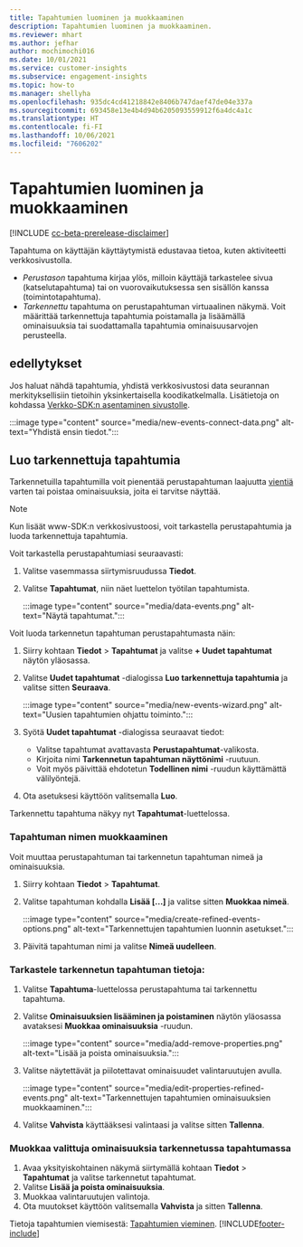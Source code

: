 ```yaml
---
title: Tapahtumien luominen ja muokkaaminen
description: Tapahtumien luominen ja muokkaaminen.
ms.reviewer: mhart
ms.author: jefhar
author: mochimochi016
ms.date: 10/01/2021
ms.service: customer-insights
ms.subservice: engagement-insights
ms.topic: how-to
ms.manager: shellyha
ms.openlocfilehash: 935dc4cd41218842e8406b747daef47de04e337a
ms.sourcegitcommit: 693458e13e4b4d94b6205093559912f6a4dc4a1c
ms.translationtype: HT
ms.contentlocale: fi-FI
ms.lasthandoff: 10/06/2021
ms.locfileid: "7606202"
---
```

# <a name="create-and-modify-events"></a>Tapahtumien luominen ja muokkaaminen

[!INCLUDE [cc-beta-prerelease-disclaimer](includes/cc-beta-prerelease-disclaimer.md)]

Tapahtuma on käyttäjän käyttäytymistä edustavaa tietoa, kuten aktiviteetti verkkosivustolla.

- *Perustason* tapahtuma kirjaa ylös, milloin käyttäjä tarkastelee sivua (katselutapahtuma) tai on vuorovaikutuksessa sen sisällön kanssa (toimintotapahtuma).
- *Tarkennettu* tapahtuma on perustapahtuman virtuaalinen näkymä. Voit määrittää tarkennettuja tapahtumia poistamalla ja lisäämällä ominaisuuksia tai suodattamalla tapahtumia ominaisuusarvojen perusteella.

## <a name="prerequisites"></a>edellytykset

Jos haluat nähdä tapahtumia, yhdistä verkkosivustosi data seurannan merkityksellisiin tietoihin yksinkertaisella koodikatkelmalla. Lisätietoja on kohdassa [Verkko-SDK:n asentaminen sivustolle](instrument-website.md).

 :::image type="content" source="media/new-events-connect-data.png" alt-text="Yhdistä ensin tiedot.":::

## <a name="create-refined-events"></a>Luo tarkennettuja tapahtumia

Tarkennetuilla tapahtumilla voit pienentää perustapahtuman laajuutta  [vientiä](export-events.md) varten tai poistaa ominaisuuksia, joita ei tarvitse näyttää.

> [!NOTE]
> Kun lisäät www-SDK:n verkkosivustoosi, voit tarkastella perustapahtumia ja luoda tarkennettuja tapahtumia. 

Voit tarkastella perustapahtumiasi seuraavasti:

1. Valitse vasemmassa siirtymisruudussa **Tiedot**.

1. Valitse **Tapahtumat**, niin näet luettelon työtilan tapahtumista.

    :::image type="content" source="media/data-events.png" alt-text="Näytä tapahtumat.":::

Voit luoda tarkennetun tapahtuman perustapahtumasta näin: 

1. Siirry kohtaan **Tiedot** > **Tapahtumat** ja valitse **+ Uudet tapahtumat** näytön yläosassa.

1. Valitse **Uudet tapahtumat** -dialogissa **Luo tarkennettuja tapahtumia** ja valitse sitten **Seuraava**.
   
     :::image type="content" source="media/new-events-wizard.png" alt-text="Uusien tapahtumien ohjattu toiminto.":::
     
1. Syötä **Uudet tapahtumat** -dialogissa seuraavat tiedot:

   - Valitse tapahtumat avattavasta **Perustapahtumat**-valikosta.
   - Kirjoita nimi **Tarkennetun tapahtuman näyttönimi** -ruutuun.
   - Voit myös päivittää ehdotetun **Todellinen nimi** -ruudun käyttämättä välilyöntejä.

1. Ota asetuksesi käyttöön valitsemalla **Luo**.

Tarkennettu tapahtuma näkyy nyt **Tapahtumat**-luettelossa.

### <a name="edit-event-name"></a>Tapahtuman nimen muokkaaminen

Voit muuttaa perustapahtuman tai tarkennetun tapahtuman nimeä ja ominaisuuksia.

1. Siirry kohtaan **Tiedot** > **Tapahtumat**. 

1. Valitse tapahtuman kohdalla **Lisää [...]** ja valitse sitten **Muokkaa nimeä**.
    
     :::image type="content" source="media/create-refined-events-options.png" alt-text="Tarkennettujen tapahtumien luonnin asetukset.":::

3. Päivitä tapahtuman nimi ja valitse **Nimeä uudelleen**.

### <a name="view-the-details-of-a-refined-event"></a>Tarkastele tarkennetun tapahtuman tietoja:

1. Valitse **Tapahtuma**-luettelossa perustapahtuma tai tarkennettu tapahtuma. 

1. Valitse **Ominaisuuksien lisääminen ja poistaminen** näytön yläosassa avataksesi **Muokkaa ominaisuuksia** -ruudun. 

     :::image type="content" source="media/add-remove-properties.png" alt-text="Lisää ja poista ominaisuuksia.":::

1. Valitse näytettävät ja piilotettavat ominaisuudet valintaruutujen avulla. 

   :::image type="content" source="media/edit-properties-refined-events.png" alt-text="Tarkennettujen tapahtumien ominaisuuksien muokkaaminen.":::

1. Valitse **Vahvista** käyttääksesi valintaasi ja valitse sitten **Tallenna**.


### <a name="edit-selected-properties-for-a-refined-event"></a>Muokkaa valittuja ominaisuuksia tarkennetussa tapahtumassa

1. Avaa yksityiskohtainen näkymä siirtymällä kohtaan **Tiedot** > **Tapahtumat** ja valitse tarkennetut tapahtumat.
1. Valitse **Lisää ja poista ominaisuuksia**. 
1. Muokkaa valintaruutujen valintoja.
1. Ota muutokset käyttöön valitsemalla **Vahvista** ja sitten **Tallenna**.

Tietoja tapahtumien viemisestä: [Tapahtumien vieminen](export-events.md).
[!INCLUDE[footer-include](../includes/footer-banner.md)]
